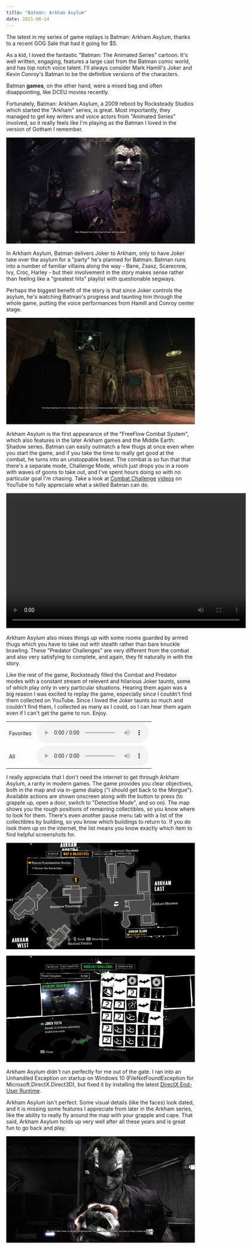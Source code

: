 ```yaml
---
title: "Batman: Arkham Asylum"
date: 2021-08-14
---
```


The latest in my series of game replays is Batman: Arkham Asylum, thanks to a recent GOG Sale that had it going for $5. 

As a kid, I loved the fantastic "Batman: The Animated Series" cartoon. It's well written, engaging, features a large cast from the Batman comic world, and has top notch voice talent. I'll always consider Mark Hamill's Joker and Kevin Conroy's Batman to be the definitive versions of the characters.

Batman **games**, on the other hand, were a mixed bag and often disappointing, like DCEU movies recently.

Fortunately, Batman: Arkham Asylum, a 2009 reboot by Rocksteady Studios which started the "Arkham" series, is great. Most importantly, they managed to get key writers and voice actors from "Animated Series" involved, so it really feels like I'm playing as the Batman I loved in the version of Gotham I remember. 

![Bringing Joker to Arkham](img/bringing-joker-in.png)

In Arkham Asylum, Batman delivers Joker to Arkham, only to have Joker take over the asylum for a "party" he's planned for Batman. Batman runs into a number of familiar villains along the way - Bane, Zsasz, Scarecrow, Ivy, Croc, Harley - but their involvement in the story makes sense rather than feeling like a "greatest hits" playlist with questionable segways. 

Perhaps the biggest benefit of the story is that since Joker controls the asylum, he's watching Batman's progress and taunting him through the whole game, putting the voice performances from Hamill and Conroy center stage.

![Joker Watching](img/joker-watching.png)

Arkham Asylum is the first appearance of the "FreeFlow Combat System", which also features in the later Arkham games and the Middle Earth: Shadow series. Batman can easily outmatch a few thugs at once  even when you start the game, and if you take the time to really get good at the combat, he turns into an unstoppable beast. The combat is so fun that that there's a separate mode, Challenge Mode, which just drops you in a room with waves of goons to take out, and I've spent hours doing so with no particular goal I'm chasing. Take a look at [Combat Challenge](https://www.youtube.com/watch?v=fzgHAWwJ7RY) [videos](https://www.youtube.com/watch?v=Tr1I3O_rHko) on YouTube to fully appreciate what a skilled Batman can do.

<video width="640" height="360" controls>
 <source src="files/combat-challenge.mp4" type="video/mp4" />
</video>

Arkham Asylum also mixes things up with some rooms guarded by armed thugs which you have to take out with stealth rather than bare knuckle brawling. These "Predator Challenges" are very different from the combat and also very satisfying to complete, and again, they fit naturally in with the story.

Like the rest of the game, Rocksteady filled the Combat and Predator modes with a constant stream of relevent and hilarious Joker taunts, some of which play only in very particular situations. Hearing them again was a big reason I was excited to replay the game, especially since I couldn't find them collected on YouTube. Since I loved the Joker taunts so much and couldn't find them, I collected as many as I could, so I can hear them again even if I can't get the game to run. Enjoy.

<table>
<tr>
    <td>Favorites</td>
    <td>
        <audio controls>
            <source src="files/joker-phrases-favorites.mp3" type="audio/mpeg">
        </audio>
    </td>
</tr>
<tr>
    <td>All</td>
    <td>
        <audio controls>
            <source src="files/joker-phrases-all.mp3" type="audio/mpeg">
        </audio>
    </td>
</tr>
</table>

I really appreciate that I don't need the internet to get through Arkham Asylum, a rarity in modern games. The game provides you clear objectives, both in the map and via in-game dialog ("I should get back to the Morgue"). Available actions are shown onscreen along with the button to press (to grapple up, open a door, switch to "Detective Mode", and so on). The map shows you the rough positions of remaining collectibles, so you know where to look for them. There's even another pause menu tab with a list of the collectibles by building, so you know which buildings to return to. If you do look them up on the internet, the list means you know exactly which item to find helpful screenshots for.

![Objectives on Map](img/objectives-on-map.png)

![Collectible List](img/collectible-list.png)

Arkham Asylum didn't run perfectly for me out of the gate. I ran into an Unhandled Exception on startup on Windows 10 (FileNotFoundException for Microsoft.DirectX.Direct3D), but fixed it by installing the latest [DirectX End-User Runtime](https://www.microsoft.com/en-us/download/details.aspx?id=35). 

Arkham Asylum isn't perfect. Some visual details (like the faces) look dated, and it is missing some features I appreciate from later in the Arkham series, like the ability to really fly around the map with your grapple and cape. That said, Arkham Asylum holds up very well after all these years and is great fun to go back and play.

![Joker: I don't want to escape](img/i-dont-want-to-escape.png)